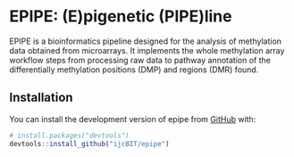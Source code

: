 
# EPIPE: (E)pigenetic (PIPE)line 

<!-- badges: start -->
<!-- badges: end -->

EPIPE is a bioinformatics pipeline designed for the analysis of methylation data obtained from microarrays. It implements the whole methylation array workflow steps from processing raw data to pathway annotation of the differentially methylation positions (DMP) and regions (DMR) found. 

## Installation

You can install the development version of epipe from [GitHub](https://github.com/) with:

``` r
# install.packages("devtools")
devtools::install_github("ijcBIT/epipe")
```


